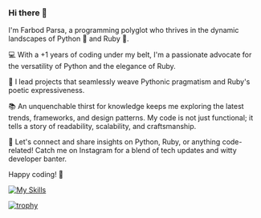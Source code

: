 ### Hi there 👋
I'm Farbod Parsa, a programming polyglot who thrives in the dynamic landscapes of Python 🐍 and Ruby 💎.

💻 With a +1 years of coding under my belt, I'm a passionate advocate for the versatility of Python and the elegance of Ruby.

🚀 I lead projects that seamlessly weave Pythonic pragmatism and Ruby's poetic expressiveness.

📚 An unquenchable thirst for knowledge keeps me exploring the latest trends, frameworks, and design patterns. My code is not just functional; it tells a story of readability, scalability, and craftsmanship.

🔗 Let's connect and share insights on Python, Ruby, or anything code-related! Catch me on Instagram for a blend of tech updates and witty developer banter.

Happy coding! 🚀


[![My Skills](https://skillicons.dev/icons?i=js,py,ruby,django)](https://skillicons.dev)

[![trophy](https://github-profile-trophy.vercel.app/?username=ryo-ma&theme=onedark)](https://github-profile-trophy.vercel.app/?username=ryo-ma&theme=buddhism)




